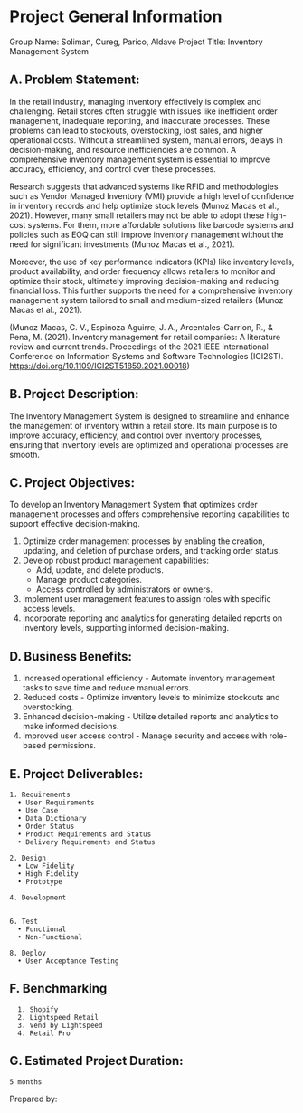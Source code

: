# Project General Information

Group Name: Soliman, Cureg, Parico, Aldave
Project Title: Inventory Management System

## A. Problem Statement:

In the retail industry, managing inventory effectively is complex and challenging. Retail stores often struggle with issues like inefficient order management, inadequate reporting, and inaccurate processes. These problems can lead to stockouts, overstocking, lost sales, and higher operational costs. Without a streamlined system, manual errors, delays in decision-making, and resource inefficiencies are common. A comprehensive inventory management system is essential to improve accuracy, efficiency, and control over these processes.

Research suggests that advanced systems like RFID and methodologies such as Vendor Managed Inventory (VMI) provide a high level of confidence in inventory records and help optimize stock levels (Munoz Macas et al., 2021). However, many small retailers may not be able to adopt these high-cost systems. For them, more affordable solutions like barcode systems and policies such as EOQ can still improve inventory management without the need for significant investments (Munoz Macas et al., 2021).

Moreover, the use of key performance indicators (KPIs) like inventory levels, product availability, and order frequency allows retailers to monitor and optimize their stock, ultimately improving decision-making and reducing financial loss. This further supports the need for a comprehensive inventory management system tailored to small and medium-sized retailers (Munoz Macas et al., 2021).

(Munoz Macas, C. V., Espinoza Aguirre, J. A., Arcentales-Carrion, R., & Pena, M. (2021). Inventory management for retail companies: A literature review and current trends. Proceedings of the 2021 IEEE International Conference on Information Systems and Software Technologies (ICI2ST). https://doi.org/10.1109/ICI2ST51859.2021.00018)

## B. Project Description:

The Inventory Management System is designed to streamline and enhance the management of inventory within a retail store. Its main purpose is to improve accuracy, efficiency, and control over inventory processes, ensuring that inventory levels are optimized and operational processes are smooth.



## C. Project Objectives:

To develop an Inventory Management System that optimizes order management processes and offers comprehensive reporting capabilities to support effective decision-making.

1.	Optimize order management processes by enabling the creation, updating, and deletion of purchase orders, and tracking order status.
2.	Develop robust product management capabilities:
       - Add, update, and delete products.
       - Manage product categories.
       - Access controlled by administrators or owners.
3.	Implement user management features to assign roles with specific access levels.
4.	Incorporate reporting and analytics for generating detailed reports on inventory levels, supporting informed decision-making.



## D. Business Benefits:
1.	Increased operational efficiency - Automate inventory management tasks to save time and reduce manual errors.
2.	Reduced costs - Optimize inventory levels to minimize stockouts and overstocking.
3.	Enhanced decision-making - Utilize detailed reports and analytics to make informed decisions.
4.	Improved user access control - Manage security and access with role-based permissions.


## E. Project Deliverables:
    1. Requirements
      • User Requirements
      • Use Case
      • Data Dictionary
      • Order Status
      • Product Requirements and Status
      • Delivery Requirements and Status
    
    2. Design
      • Low Fidelity
      • High Fidelity
      • Prototype
    
    4. Development
       
    
    6. Test
      • Functional
      • Non-Functional
    
    8. Deploy
      • User Acceptance Testing

## F. Benchmarking
      1. Shopify
      2. Lightspeed Retail
      3. Vend by Lightspeed
      4. Retail Pro

## G. Estimated Project Duration:
    5 months

Prepared by:
